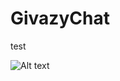 # GivazyChat

test

![Alt text](https://media.discordapp.net/attachments/1074408600669257743/1075470694911062017/20230215_183612.png?width=764&height=179 "The GivazyChat App")
